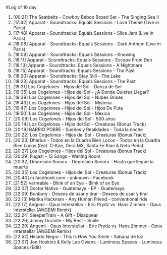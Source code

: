 #Log of 16 day

1. [00:21] The Seatbelts - Cowboy Bebop Boxed Set - The Singing Sea II
1. [17:42] Apparat - Soundtracks: Equals Sessions - Love Theme (Live in Paris)
1. [17:48] Apparat - Soundtracks: Equals Sessions - Slice Jam (Live in Paris)
1. [18:08] Apparat - Soundtracks: Equals Sessions - Dark Anthem (Live in Paris)
1. [18:09] Apparat - Soundtracks: Equals Sessions - Knowing
1. [18:11] Apparat - Soundtracks: Equals Sessions - Escape From Den
1. [18:13] Apparat - Soundtracks: Equals Sessions - A Nightmare
1. [18:15] Apparat - Soundtracks: Equals Sessions - The Past
1. [18:20] Apparat - Soundtracks: Stay Still - The Lake
1. [18:23] Apparat - Soundtracks: Equals Sessions - The Past
1. [19:31] Los Cogelones - Hijos del Sol - Danza de Sol
1. [19:35] Los Cogelones - Hijos del Sol - ¿A Donde Quieres Llegar?
1. [19:39] Los Cogelones - Hijos del Sol - Nubes Grises
1. [19:43] Los Cogelones - Hijos del Sol - Misteria
1. [19:47] Los Cogelones - Hijos del Sol - Hijos De Puta
1. [19:50] Los Cogelones - Hijos del Sol - Mexica
1. [20:08] Los Cogelones - Hijos del Sol - 500 años
1. [20:14] Los Cogelones - Hijos del Sol - Creaturas (Bonus Track)
1. [20:19] BARRIO POBRE - Sueños y Realidades - Toda la noche
1. [20:22] Los Cogelones - Hijos del Sol - Creaturas (Bonus Track)
1. [20:23] Dharius - Todos en la Cuadra Bien Locos - Todos en la Cuadra Bien Locos (feat. C-Kan, Gera MX, Santa Fe Klan & Neto Peña)
1. [20:27] Los Cogelones - Hijos del Sol - Creaturas (Bonus Track)
1. [20:29] Fugazi - 13 Songs - Waiting Room
1. [20:32] Depresión Sonora - Depresión Sonora - Hasta que llegue la muerte
1. [20:35] Los Cogelones - Hijos del Sol - Creaturas (Bonus Track)
1. [20:40] m.facebook.com - unknown - Facebook
1. [21:52] varnrable - Blink of an Eye - Blink of an Eye
1. [22:07] Doctor Nativo - Guatemaya - EP - Guatemaya
1. [22:09] Bunbury - Deseos de usar y tirar - Deseos de usar y tirar
1. [22:13] Marika Hackman - Any Human Friend - conventional ride
1. [22:17] Angemi - Opus Interstellar - Eric Prydz vs. Hans Zimmer - Opus Interstellar (ANGEMI Remix)
1. [22:24] SleeperTrain - A Gift - Disappear
1. [22:26] Jimmy Durante - My Best - Smile
1. [22:29] Angemi - Opus Interstellar - Eric Prydz vs. Hans Zimmer - Opus Interstellar (ANGEMI Remix)
1. [22:52] Helado Negro - This Is How You Smile - Sabana de luz
1. [23:07] Jon Hopkins & Kelly Lee Owens - Luminous Spaces - Luminous Spaces (Edit)
